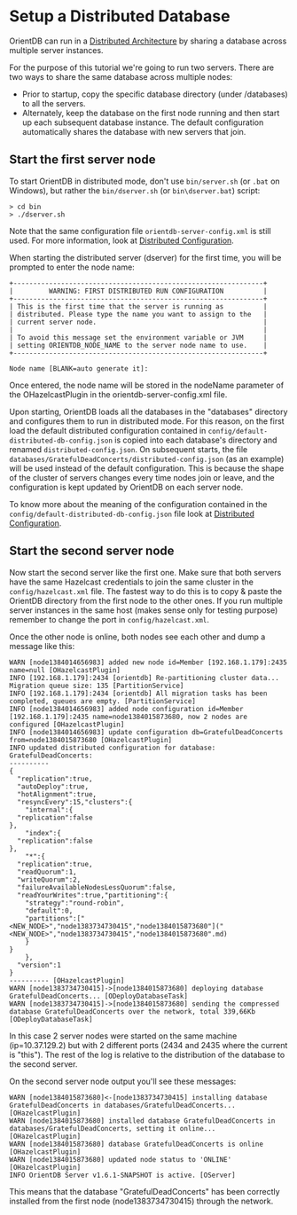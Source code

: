 # Setup a Distributed Database
OrientDB can run in a [Distributed Architecture](Distributed-Architecture.md) by sharing a database across multiple server instances.

For the purpose of this tutorial we're going to run two servers. There are two ways to share the same database across multiple nodes:
- Prior to startup, copy the specific database directory (under /databases) to all the servers.
- Alternately, keep the database on the first node running and then start up each subsequent database instance. The default configuration automatically shares the database with new servers that join.

## Start the first server node
To start OrientDB in distributed mode, don't use `bin/server.sh` (or `.bat` on Windows), but rather the `bin/dserver.sh` (or `bin\dserver.bat`) script:

```
> cd bin
> ./dserver.sh
```

Note that the same configuration file `orientdb-server-config.xml` is still used. For more information, look at [Distributed Configuration](Distributed-Configuration.md).

When starting the distributed server (dserver) for the first time, you will be prompted to enter the node name:

```
+---------------------------------------------------------------+
|         WARNING: FIRST DISTRIBUTED RUN CONFIGURATION          |
+---------------------------------------------------------------+
| This is the first time that the server is running as          |
| distributed. Please type the name you want to assign to the   |
| current server node.                                          |
|                                                               |
| To avoid this message set the environment variable or JVM     |
| setting ORIENTDB_NODE_NAME to the server node name to use.    |
+---------------------------------------------------------------+

Node name [BLANK=auto generate it]:
```

Once entered, the node name will be stored in the nodeName parameter of the OHazelcastPlugin in the orientdb-server-config.xml file.

Upon starting, OrientDB loads all the databases in the "databases" directory and configures them to run in distributed mode. For this reason, on the first load the default distributed configuration contained in `config/default-distributed-db-config.json` is copied into each database's directory and renamed `distributed-config.json`. On subsequent starts, the file `databases/GratefulDeadConcerts/distributed-config.json` (as an example) will be used instead of the default configuration. This is because the shape of the cluster of servers changes every time nodes join or leave, and the configuration is kept updated by OrientDB on each server node.

To know more about the meaning of the configuration contained in the `config/default-distributed-db-config.json` file look at [Distributed Configuration](Distributed-Configuration.md).

## Start the second server node
Now start the second server like the first one. Make sure that both servers have the same Hazelcast credentials to join the same cluster in the `config/hazelcast.xml` file. The fastest way to do this is to copy & paste the OrientDB directory from the first node to the other ones. If you run multiple server instances in the same host (makes sense only for testing purpose) remember to change the port in `config/hazelcast.xml`.

Once the other node is online, both nodes see each other and dump a message like this:

```
WARN [node1384014656983] added new node id=Member [192.168.1.179]:2435 name=null [OHazelcastPlugin]
INFO [192.168.1.179]:2434 [orientdb] Re-partitioning cluster data... Migration queue size: 135 [PartitionService]
INFO [192.168.1.179]:2434 [orientdb] All migration tasks has been completed, queues are empty. [PartitionService]
INFO [node1384014656983] added node configuration id=Member [192.168.1.179]:2435 name=node1384015873680, now 2 nodes are configured [OHazelcastPlugin]
INFO [node1384014656983] update configuration db=GratefulDeadConcerts from=node1384015873680 [OHazelcastPlugin]
INFO updated distributed configuration for database: GratefulDeadConcerts:
----------
{
  "replication":true,
  "autoDeploy":true,
  "hotAlignment":true,
  "resyncEvery":15,"clusters":{
    "internal":{
  "replication":false
},
    "index":{
  "replication":false
},
    "*":{
  "replication":true,
  "readQuorum":1,
  "writeQuorum":2,
  "failureAvailableNodesLessQuorum":false,
  "readYourWrites":true,"partitioning":{
    "strategy":"round-robin",
    "default":0,
    "partitions":["<NEW_NODE>","node1383734730415","node1384015873680"]("<NEW_NODE>","node1383734730415","node1384015873680".md)
    }
}
    },
  "version":1
}
---------- [OHazelcastPlugin]
WARN [node1383734730415]->[node1384015873680] deploying database GratefulDeadConcerts... [ODeployDatabaseTask]
WARN [node1383734730415]->[node1384015873680] sending the compressed database GratefulDeadConcerts over the network, total 339,66Kb [ODeployDatabaseTask]
```

In this case 2 server nodes were started on the same machine (ip=10.37.129.2) but with 2 different ports (2434 and 2435 where the current is "this"). The rest of the log is relative to the distribution of the database to the second server.

On the second server node output you'll see these messages:

```
WARN [node1384015873680]<-[node1383734730415] installing database GratefulDeadConcerts in databases/GratefulDeadConcerts... [OHazelcastPlugin]
WARN [node1384015873680] installed database GratefulDeadConcerts in databases/GratefulDeadConcerts, setting it online... [OHazelcastPlugin]
WARN [node1384015873680] database GratefulDeadConcerts is online [OHazelcastPlugin]
WARN [node1384015873680] updated node status to 'ONLINE' [OHazelcastPlugin]
INFO OrientDB Server v1.6.1-SNAPSHOT is active. [OServer]
```

This means that the database "GratefulDeadConcerts" has been correctly installed from the first node (node1383734730415) through the network.


